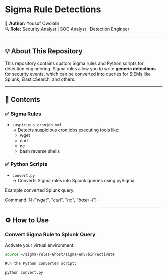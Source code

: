 # Sigma Rule Detections

🚀 **Author:** Yousuf Owolabi  
🔍 **Role:** Security Analyst | SOC Analyst | Detection Engineer  

---

## 💡 About This Repository

This repository contains custom Sigma rules and Python scripts for detection engineering. Sigma rules allow you to write **generic detections** for security events, which can be converted into queries for SIEMs like Splunk, ElasticSearch, and others.

---

## 📁 Contents

### ✅ Sigma Rules

- `suspicious_cronjob.yml`  
    → Detects suspicious cron jobs executing tools like:
    - wget
    - curl
    - nc
    - bash reverse shells

### ✅ Python Scripts

- `convert.py`  
    → Converts Sigma rules into Splunk queries using pySigma.

Example converted Splunk query:

Command IN ("*wget*", "*curl*", "*nc*", "*bash -i*")


---

## ⚙️ How to Use

### Convert Sigma Rule to Splunk Query

Activate your virtual environment:

```bash
source ~/sigma-rules-Ghost/sigma-env/bin/activate

Run the Python converter script:

python convert.py
